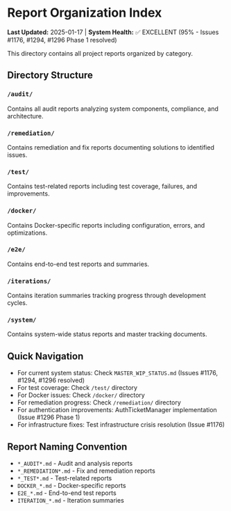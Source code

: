 # Report Organization Index
**Last Updated:** 2025-01-17 | **System Health:** ✅ EXCELLENT (95% - Issues #1176, #1294, #1296 Phase 1 resolved)

This directory contains all project reports organized by category.

## Directory Structure

### `/audit/`
Contains all audit reports analyzing system components, compliance, and architecture.

### `/remediation/`
Contains remediation and fix reports documenting solutions to identified issues.

### `/test/`
Contains test-related reports including test coverage, failures, and improvements.

### `/docker/`
Contains Docker-specific reports including configuration, errors, and optimizations.

### `/e2e/`
Contains end-to-end test reports and summaries.

### `/iterations/`
Contains iteration summaries tracking progress through development cycles.

### `/system/`
Contains system-wide status reports and master tracking documents.

## Quick Navigation

- For current system status: Check `MASTER_WIP_STATUS.md` (Issues #1176, #1294, #1296 resolved)
- For test coverage: Check `/test/` directory
- For Docker issues: Check `/docker/` directory
- For remediation progress: Check `/remediation/` directory
- For authentication improvements: AuthTicketManager implementation (Issue #1296 Phase 1)
- For infrastructure fixes: Test infrastructure crisis resolution (Issue #1176)

## Report Naming Convention

- `*_AUDIT*.md` - Audit and analysis reports
- `*_REMEDIATION*.md` - Fix and remediation reports
- `*_TEST*.md` - Test-related reports
- `DOCKER_*.md` - Docker-specific reports
- `E2E_*.md` - End-to-end test reports
- `ITERATION_*.md` - Iteration summaries